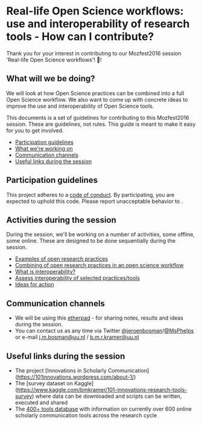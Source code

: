 # Real-life Open Science workflows: use and interoperability of research tools - How can I contribute? 

Thank you for your interest in contributing to our Mozfest2016 session 'Real-life Open Science workflows'! :tada:! 

## What will we be doing?
We will look at how Open Science practices can be combined into a full Open Science workflow. We also want to come up with concrete ideas to improve the use and interoperability of Open Science tools.

This documents is a set of guidelines for contributing to this Mozfest2016 session. These are guidelines, not rules. This guide is meant to make it easy for you to get involved.

* [Participation guidelines](#participation-guidelines)
* [What we're working on](#what-were-working-on)
* [Communication channels](#communication-channels)
* [Useful links during the session](#useful-links-during-the-session)

## Participation guidelines

This project adheres to a [code of conduct](CODE_OF_CONDUCT.md). By participating, you are expected to uphold this code. Please report unacceptable behavior to .

## Activities during the session

During the session, we'll be working on a number of activities, some offline, some online. 
These are designed to be done sequentially during the session.

* [Examples of open research practices](https://github.com/bmkramer/101innovations-survey-data/issues/13)
* [Combining of open research practices in an open science workflow](https://github.com/bmkramer/101innovations-survey-data/issues/14)
* [What is interoperability?](https://github.com/bmkramer/101innovations-survey-data/issues/15)
* [Assess interoperability of selected practices/tools](https://github.com/bmkramer/101innovations-survey-data/issues/16)
* [Ideas for action](https://github.com/bmkramer/101innovations-survey-data/issues/17)

## Communication channels
- We will be using this [etherpad](https://public.etherpad-mozilla.org/p/mozfest-2016-real-life-open-science-workflows--use) - for sharing notes, results and ideas during the session.
- You can contact us as any time via Twitter [@jeroenbosman](http://twitter.com/jeroenbosman)/[@MsPhelps](http://twitter.com/MsPhelps) or e-mail [j.m.bosman@uu.nl](mailto:j.m.bosman@uu.nl) / [b.m.r.kramer@uu.nl](mailto:b.m.r.kramer@uu.nl )

## Useful links during the session
- The project [Innovations in Scholarly Communication] (https://101innovations.wordpress.com/about-1/)
- The [survey dataset on Kaggle] (https://www.kaggle.com/bmkramer/101-innovations-research-tools-survey) where data can be downloaded and scripts can be written, executed and shared
- The [400+ tools database](http://bit.ly/innoscholcomm-list) with information on currently over 600 online scholarly communication tools across the research cycle 

